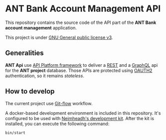 ANT Bank Account Management API
===============================

This repository contains the source code of the API part of the **ANT Bank
account management** application.

This project is under [GNU General public license v3](https://www.gnu.org/licenses/licenses.fr.html).

Generalities
------------

**ANT Api** use [API Platform framework](https://api-platform.com/) to deliver
a [REST](https://www.ics.uci.edu/~fielding/pubs/dissertation/top.htm) and
a [GraphQL](https://graphql.org/) api for the **ANT project** database. Those 
APIs are protected using [OAUTH2](https://oauth.net/2/) authentication, so it
remains *stateless*.

How to develop
--------------

The current project use [Git-flow](https://danielkummer.github.io/git-flow-cheatsheet/index.html)
workflow.

A docker-based development environment is included in this repository. It's
configured to be used with [Neimheadh's development kit](https://github.com/neimheadh/development-kit).
After the kit is installed, you can execute the following command:

```shell
bin/start
```
